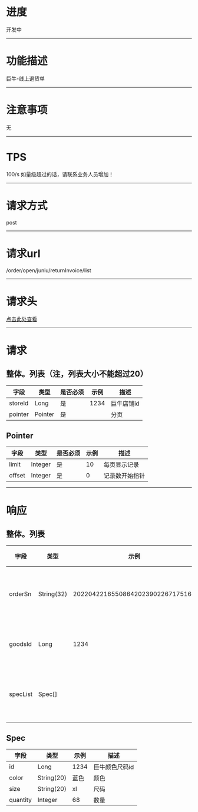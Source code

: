 # 进度
开发中

---

# 功能描述
巨牛-线上退货单

---

# 注意事项
无

---

# TPS
100/s 如量级超过的话，请联系业务人员增加！

---

# 请求方式
post

---

# 请求url
/order/open/juniu/returnInvoice/list

---

# 请求头
[点击此处查看](../请求头部及签名方式.md)

---

# 请求
## 整体。列表（注，列表大小不能超过20）
| 字段            | 类型         |是否必须| 示例                            | 描述                              | 
| -------------- | ------------ | ---- | ------------------------------- | --------------------------------- |
| storeId        | Long         | 是   | 1234                             | 巨牛店铺id                         |
| pointer        | Pointer      | 是   |                                  | 分页                               |


## Pointer
| 字段            | 类型         |是否必须| 示例                            | 描述                              | 
| -------------- | ------------ | ---- | ------------------------------- | --------------------------------- |
| limit          | Integer      |  是  | 10                              | 每页显示记录                       |
| offset         | Integer      |  是  | 0                               | 记录数开始指针                     |

---

# 响应
## 整体。列表
| 字段            | 类型         | 示例                              | 描述                               | 
| -------------- | ------------ | -------------------------------- | --------------------------------- |
| orderSn        | String(32)   | 20220422165508642023902267175168 | 批批网订单号                        |
| goodsId        | Long         | 1234                             | 巨牛商品id                         |
| specList       | Spec[]       |                                  | 颜色尺码列表                        |



## Spec
| 字段            | 类型         | 示例                              | 描述                               | 
| -------------- | ------------ | -------------------------------- | --------------------------------- |
| id             | Long         | 1234                             | 巨牛颜色尺码id                       |
| color          | String(20)   | 蓝色                              | 颜色                               |
| size           | String(20)   | xl                               | 尺码                               |
| quantity       | Integer      | 68                               | 数量                               |
